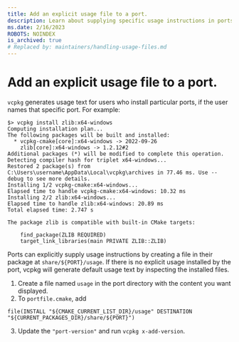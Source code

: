 ```yaml
---
title: Add an explicit usage file to a port.
description: Learn about supplying specific usage instructions in ports
ms.date: 2/16/2023
ROBOTS: NOINDEX
is_archived: true
# Replaced by: maintainers/handling-usage-files.md
---
```

# Add an explicit usage file to a port.

`vcpkg` generates usage text for users who install particular ports, if the user names that specific port. For example:

```
$> vcpkg install zlib:x64-windows
Computing installation plan...
The following packages will be built and installed:
  * vcpkg-cmake[core]:x64-windows -> 2022-09-26
    zlib[core]:x64-windows -> 1.2.12#2
Additional packages (*) will be modified to complete this operation.
Detecting compiler hash for triplet x64-windows...
Restored 2 package(s) from C:\Users\username\AppData\Local\vcpkg\archives in 77.46 ms. Use --debug to see more details.
Installing 1/2 vcpkg-cmake:x64-windows...
Elapsed time to handle vcpkg-cmake:x64-windows: 10.32 ms
Installing 2/2 zlib:x64-windows...
Elapsed time to handle zlib:x64-windows: 20.89 ms
Total elapsed time: 2.747 s

The package zlib is compatible with built-in CMake targets:

    find_package(ZLIB REQUIRED)
    target_link_libraries(main PRIVATE ZLIB::ZLIB)
```

Ports can explicitly supply usage instructions by creating a file in their package at `share/${PORT}/usage`. If there is no explicit usage installed by the port, vcpkg will generate default usage text by inspecting the installed files.

1. Create a file named `usage` in the port directory with the content you want displayed.
2. To `portfile.cmake`, add
```
file(INSTALL "${CMAKE_CURRENT_LIST_DIR}/usage" DESTINATION "${CURRENT_PACKAGES_DIR}/share/${PORT}")
```
3. Update the `"port-version"` and run `vcpkg x-add-version`.
